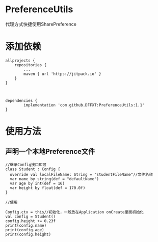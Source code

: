 # PreferenceUtils
代理方式快捷使用SharePreference

# 添加依赖
    allprojects {
		repositories {
			...
			maven { url 'https://jitpack.io' }
		}
	}
  
  
  
    dependencies {
	        implementation 'com.github.DFFXT:PreferenceUtils:1.1'
	}
  
  
# 使用方法
## 声明一个本地Preference文件
    //继承Config接口即可
    class Student : Config {
      override val localFileName: String = "studentFileName"//文件名称
      var name by string(def = "defaultName")
      var age by int(def = 16)
      var height by float(def = 170.0f)
    }
    
    //使用
    
    Config.ctx = this//初始化，一般放在Application onCreate里面初始化
    val config = Student()
    config.height += 0.23f
    print(config.name)
    print(config.age)
    print(config.height)
    
